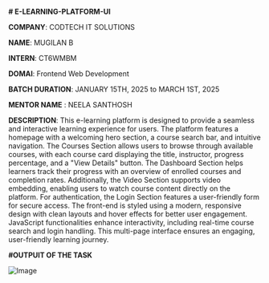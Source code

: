 **# E-LEARNING-PLATFORM-UI**

**COMPANY**: CODTECH IT SOLUTIONS

**NAME**: MUGILAN B

**INTERN**: CT6WMBM

**DOMAI**: Frontend Web Development

**BATCH DURATION**: JANUARY 15TH, 2025 to MARCH 1ST, 2025

**MENTOR NAME** : NEELA SANTHOSH

**DESCRIPTION**: This e-learning platform is designed to provide a seamless and interactive learning experience for users. The platform features a homepage with a welcoming hero section, a course search bar, and intuitive navigation. The Courses Section allows users to browse through available courses, with each course card displaying the title, instructor, progress percentage, and a "View Details" button. The Dashboard Section helps learners track their progress with an overview of enrolled courses and completion rates. Additionally, the Video Section supports video embedding, enabling users to watch course content directly on the platform. For authentication, the Login Section features a user-friendly form for secure access. The front-end is styled using a modern, responsive design with clean layouts and hover effects for better user engagement. JavaScript functionalities enhance interactivity, including real-time course search and login handling. This multi-page interface ensures an engaging, user-friendly learning journey.

**#OUTPUIT OF THE TASK**

![Image](https://github.com/user-attachments/assets/ed918dce-e6b3-4d30-8fd8-1f87054af27c)
